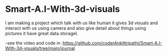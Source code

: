 # Smart-A.I-With-3d-visuals
I am making a project which talk with us like human it gives 3d visuals and interact with us using camera and also give detail about things using pictures it have great data storagel.

-see the video and code in :https://github.com/coderAnkittripathi/Smart-A.I-With-3d-visuals/tree/main/journal
